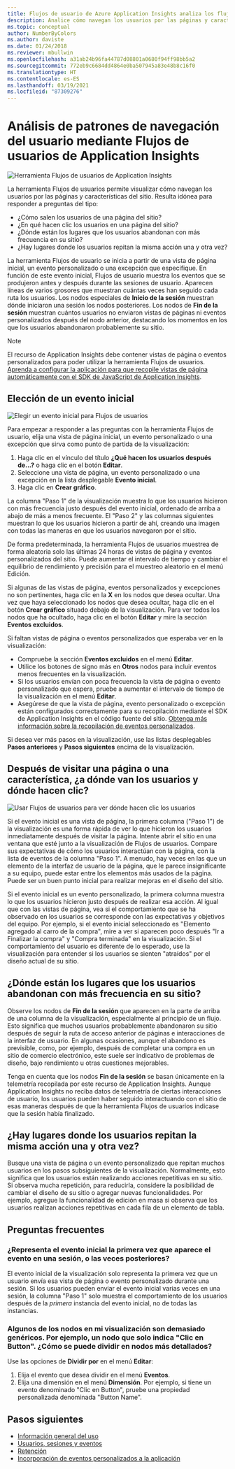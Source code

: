 ```yaml
---
title: Flujos de usuario de Azure Application Insights analiza los flujos de navegación
description: Analice cómo navegan los usuarios por las páginas y características de la aplicación web.
ms.topic: conceptual
author: NumberByColors
ms.author: daviste
ms.date: 01/24/2018
ms.reviewer: mbullwin
ms.openlocfilehash: a31ab24b96fa44787d08801a0680f94ff98bb5a2
ms.sourcegitcommit: 772eb9c6684dd4864e0ba507945a83e48b8c16f0
ms.translationtype: HT
ms.contentlocale: es-ES
ms.lasthandoff: 03/19/2021
ms.locfileid: "87309276"
---
```

# <a name="analyze-user-navigation-patterns-with-user-flows-in-application-insights"></a>Análisis de patrones de navegación del usuario mediante Flujos de usuarios de Application Insights

![Herramienta Flujos de usuarios de Application Insights](./media/usage-flows/flows.png)

La herramienta Flujos de usuarios permite visualizar cómo navegan los usuarios por las páginas y características del sitio. Resulta idónea para responder a preguntas del tipo:

* ¿Cómo salen los usuarios de una página del sitio?
* ¿En qué hacen clic los usuarios en una página del sitio?
* ¿Dónde están los lugares que los usuarios abandonan con más frecuencia en su sitio?
* ¿Hay lugares donde los usuarios repitan la misma acción una y otra vez?

La herramienta Flujos de usuario se inicia a partir de una vista de página inicial, un evento personalizado o una excepción que especifique. En función de este evento inicial, Flujos de usuario muestra los eventos que se produjeron antes y después durante las sesiones de usuario. Aparecen líneas de varios grosores que muestran cuántas veces han seguido cada ruta los usuarios. Los nodos especiales de **Inicio de la sesión** muestran dónde iniciaron una sesión los nodos posteriores. Los nodos de **Fin de la sesión** muestran cuántos usuarios no enviaron vistas de páginas ni eventos personalizados después del nodo anterior, destacando los momentos en los que los usuarios abandonaron probablemente su sitio.

> [!NOTE]
> El recurso de Application Insights debe contener vistas de página o eventos personalizados para poder utilizar la herramienta Flujos de usuarios. [Aprenda a configurar la aplicación para que recopile vistas de página automáticamente con el SDK de JavaScript de Application Insights](./javascript.md).
>
>

## <a name="start-by-choosing-an-initial-event"></a>Elección de un evento inicial

![Elegir un evento inicial para Flujos de usuarios](./media/usage-flows/initial-event.png)

Para empezar a responder a las preguntas con la herramienta Flujos de usuario, elija una vista de página inicial, un evento personalizado o una excepción que sirva como punto de partida de la visualización:

1. Haga clic en el vínculo del título **¿Qué hacen los usuarios después de...?**  o haga clic en el botón **Editar**.
2. Seleccione una vista de página, un evento personalizado o una excepción en la lista desplegable **Evento inicial**.
3. Haga clic en **Crear gráfico**.

La columna "Paso 1" de la visualización muestra lo que los usuarios hicieron con más frecuencia justo después del evento inicial, ordenado de arriba a abajo de más a menos frecuente. El "Paso 2" y las columnas siguientes muestran lo que los usuarios hicieron a partir de ahí, creando una imagen con todas las maneras en que los usuarios navegaron por el sitio.

De forma predeterminada, la herramienta Flujos de usuarios muestrea de forma aleatoria solo las últimas 24 horas de vistas de página y eventos personalizados del sitio. Puede aumentar el intervalo de tiempo y cambiar el equilibrio de rendimiento y precisión para el muestreo aleatorio en el menú Edición.

Si algunas de las vistas de página, eventos personalizados y excepciones no son pertinentes, haga clic en la **X** en los nodos que desea ocultar. Una vez que haya seleccionado los nodos que desea ocultar, haga clic en el botón **Crear gráfico** situado debajo de la visualización. Para ver todos los nodos que ha ocultado, haga clic en el botón **Editar** y mire la sección **Eventos excluidos**.

Si faltan vistas de página o eventos personalizados que esperaba ver en la visualización:

* Compruebe la sección **Eventos excluidos** en el menú **Editar**.
* Utilice los botones de signo más en **Otros** nodos para incluir eventos menos frecuentes en la visualización.
* Si los usuarios envían con poca frecuencia la vista de página o evento personalizado que espera, pruebe a aumentar el intervalo de tiempo de la visualización en el menú **Editar**.
* Asegúrese de que la vista de página, evento personalizado o excepción están configurados correctamente para su recopilación mediante el SDK de Application Insights en el código fuente del sitio. [Obtenga más información sobre la recopilación de eventos personalizados](./api-custom-events-metrics.md).

Si desea ver más pasos en la visualización, use las listas desplegables **Pasos anteriores** y **Pasos siguientes** encima de la visualización.

## <a name="after-visiting-a-page-or-feature-where-do-users-go-and-what-do-they-click"></a>Después de visitar una página o una característica, ¿a dónde van los usuarios y dónde hacen clic?

![Usar Flujos de usuarios para ver dónde hacen clic los usuarios](./media/usage-flows/one-step.png)

Si el evento inicial es una vista de página, la primera columna ("Paso 1") de la visualización es una forma rápida de ver lo que hicieron los usuarios inmediatamente después de visitar la página. Intente abrir el sitio en una ventana que esté junto a la visualización de Flujos de usuarios. Compare sus expectativas de cómo los usuarios interactúan con la página, con la lista de eventos de la columna "Paso 1". A menudo, hay veces en las que un elemento de la interfaz de usuario de la página, que le parece insignificante a su equipo, puede estar entre los elementos más usados de la página. Puede ser un buen punto inicial para realizar mejoras en el diseño del sitio.

Si el evento inicial es un evento personalizado, la primera columna muestra lo que los usuarios hicieron justo después de realizar esa acción. Al igual que con las vistas de página, vea si el comportamiento que se ha observado en los usuarios se corresponde con las expectativas y objetivos del equipo. Por ejemplo, si el evento inicial seleccionado es "Elemento agregado al carro de la compra", mire a ver si aparecen poco después "Ir a Finalizar la compra" y "Compra terminada" en la visualización. Si el comportamiento del usuario es diferente de lo esperado, use la visualización para entender si los usuarios se sienten "atraídos" por el diseño actual de su sitio.

## <a name="where-are-the-places-that-users-churn-most-from-your-site"></a>¿Dónde están los lugares que los usuarios abandonan con más frecuencia en su sitio?

Observe los nodos de **Fin de la sesión** que aparecen en la parte de arriba de una columna de la visualización, especialmente al principio de un flujo. Esto significa que muchos usuarios probablemente abandonaron su sitio después de seguir la ruta de acceso anterior de páginas e interacciones de la interfaz de usuario. En algunas ocasiones, aunque el abandono es previsible, como, por ejemplo, después de completar una compra en un sitio de comercio electrónico, este suele ser indicativo de problemas de diseño, bajo rendimiento u otras cuestiones mejorables.

Tenga en cuenta que los nodos **Fin de la sesión** se basan únicamente en la telemetría recopilada por este recurso de Application Insights. Aunque Application Insights no reciba datos de telemetría de ciertas interacciones de usuario, los usuarios pueden haber seguido interactuando con el sitio de esas maneras después de que la herramienta Flujos de usuarios indicase que la sesión había finalizado.

## <a name="are-there-places-where-users-repeat-the-same-action-over-and-over"></a>¿Hay lugares donde los usuarios repitan la misma acción una y otra vez?

Busque una vista de página o un evento personalizado que repitan muchos usuarios en los pasos subsiguientes de la visualización. Normalmente, esto significa que los usuarios están realizando acciones repetitivas en su sitio. Si observa mucha repetición, para reducirla, considere la posibilidad de cambiar el diseño de su sitio o agregar nuevas funcionalidades. Por ejemplo, agregue la funcionalidad de edición en masa si observa que los usuarios realizan acciones repetitivas en cada fila de un elemento de tabla.

## <a name="common-questions"></a>Preguntas frecuentes

### <a name="does-the-initial-event-represent-the-first-time-the-event-appears-in-a-session-or-any-time-it-appears-in-a-session"></a>¿Representa el evento inicial la primera vez que aparece el evento en una sesión, o las veces posteriores?

El evento inicial de la visualización solo representa la primera vez que un usuario envía esa vista de página o evento personalizado durante una sesión. Si los usuarios pueden enviar el evento inicial varias veces en una sesión, la columna "Paso 1" solo muestra el comportamiento de los usuarios después de la *primera* instancia del evento inicial, no de todas las instancias.

### <a name="some-of-the-nodes-in-my-visualization-are-too-high-level-for-example-a-node-that-just-says-button-clicked-how-can-i-break-it-down-into-more-detailed-nodes"></a>Algunos de los nodos en mi visualización son demasiado genéricos. Por ejemplo, un nodo que solo indica "Clic en Button". ¿Cómo se puede dividir en nodos más detallados?

Use las opciones de **Dividir por** en el menú **Editar**:

1. Elija el evento que desea dividir en el menú **Eventos**.
2. Elija una dimensión en el menú **Dimensión**. Por ejemplo, si tiene un evento denominado "Clic en Button", pruebe una propiedad personalizada denominada "Button Name".

## <a name="next-steps"></a>Pasos siguientes

* [Información general del uso](usage-overview.md)
* [Usuarios, sesiones y eventos](usage-segmentation.md)
* [Retención](usage-retention.md)
* [Incorporación de eventos personalizados a la aplicación](./api-custom-events-metrics.md)

